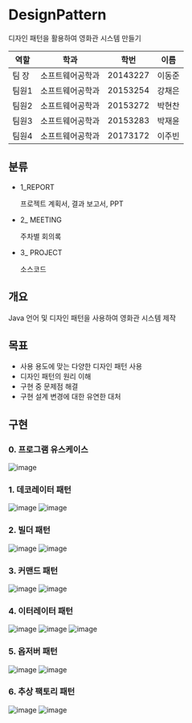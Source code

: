 # DesignPattern
디자인 패턴을 활용하여 영화관 시스템 만들기

|역할|학과|학번|이름|
|---|---|---|---|
팀 장	|소프트웨어공학과	|20143227	|이동준|
팀원1	|소프트웨어공학과	|20153254	|강채은|
팀원2	|소프트웨어공학과	|20153272	|박현찬|
팀원3	|소프트웨어공학과	|20153283	|박재윤|
팀원4	|소프트웨어공학과	|20173172	|이주빈|

## 분류
- 1_REPORT

    프로젝트 계획서, 결과 보고서, PPT

- 2_ MEETING

    주차별 회의록

- 3_ PROJECT

     소스코드

## 개요
Java 언어 및 디자인 패턴을 사용하여 영화관 시스템 제작

## 목표
- 사용 용도에 맞는 다양한 디자인 패턴 사용
- 디자인 패턴의 원리 이해
- 구현 중 문제점 해결
- 구현 설계 변경에 대한 유연한 대처

## 구현
### 0. 프로그램 유스케이스
![image](https://user-images.githubusercontent.com/49029096/130936177-8bd6064d-3894-4eee-bb06-7f8a61a14c76.png)


### 1. 데코레이터 패턴

![image](https://user-images.githubusercontent.com/49029096/130934709-a3017086-a54f-4714-a9f1-dc84dccf5314.png)
![image](https://user-images.githubusercontent.com/49029096/130935492-0c2b7c04-2e43-430c-bbb6-74e4750acf0f.png)

### 2. 빌더 패턴

![image](https://user-images.githubusercontent.com/49029096/130935633-d3430c51-d454-4545-8cdf-3891a49e58cb.png)
![image](https://user-images.githubusercontent.com/49029096/130935756-aab49b97-4cfa-437b-9287-3404d5622f5e.png)


### 3. 커맨드 패턴

![image](https://user-images.githubusercontent.com/49029096/130935661-b233ba61-154b-47ba-a9b3-26f67804de66.png)
![image](https://user-images.githubusercontent.com/49029096/130935776-e4134a62-72f2-4172-b369-e7e18fc0dc60.png)


### 4. 이터레이터 패턴

![image](https://user-images.githubusercontent.com/49029096/130935679-b11c923e-7b7b-46a3-9c95-27858d5ad169.png)
![image](https://user-images.githubusercontent.com/49029096/130935823-e1bc4f51-7754-4f07-9cbe-bbd0a96e0137.png)
![image](https://user-images.githubusercontent.com/49029096/130935825-a25063d7-54d1-4028-8e45-7a68e9d146ba.png)


### 5. 옵저버 패턴

![image](https://user-images.githubusercontent.com/49029096/130935696-5d816556-d202-4a7a-b25a-ee062fad0987.png)
![image](https://user-images.githubusercontent.com/49029096/130935833-0096f049-f724-40de-8cb8-d7323cb75bad.png)


### 6. 추상 팩토리 패턴

![image](https://user-images.githubusercontent.com/49029096/130935713-8a894904-78e0-4847-be43-274d06b40ea4.png)
![image](https://user-images.githubusercontent.com/49029096/130935844-ac3cc097-4f24-493e-bb70-13e2bd308715.png)

